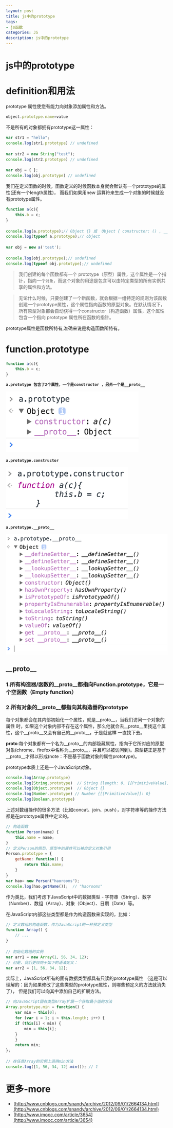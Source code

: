 ```yaml
---
layout: post
title: js中的prototype
tags:
- js函数
categories: JS
description: js中的prototype
---
```


# js中的prototype

# definition和用法
prototype 属性使您有能力向对象添加属性和方法。
```js
object.prototype.name=value
```

不是所有的对象都拥有prototype这一属性：

```js
var str1 = "hello";
console.log(str1.prototype) // undefined

var str2 = new String("test");
console.log(str2.prototype) // undefined

var obj = { };
console.log(obj.prototype) // undefined
```

我们在定义函数的时候，函数定义的时候函数本身就会默认有一个prototype的属性(还有一个length属性)，
而我们如果用new 运算符来生成一个对象的时候就没有prototype属性。
```js
function a(c){
    this.b = c;
}

console.log(a.prototype);// Object {} 或  Object { constructor: () , __proto__: Object }
console.log(typeof a.prototype);// object

var obj = new a('test');

console.log(obj.prototype);// undefined
console.log(typeof obj.prototype);// undefined
```


> 我们创建的每个函数都有一个 prototype（原型）属性，这个属性是一个指针，指向一个`对象`，而这个对象的用途是包含可以由特定类型的所有实例共享的属性和方法。

> 无论什么时候，只要创建了一个新函数，就会根据一组特定的规则为该函数创建一个prototype属性，这个属性指向函数的原型对象。在默认情况下，所有原型对象都会自动获得一个constructor（构造函数）属性，这个属性包含一个指向 prototype 属性所在函数的指针。

prototype属性是函数所特有,准确来说是构造函数所特有。

# function.prototype
```js
function a(c){
    this.b = c;
}
```
**`a.prototype 包含了2个属性，一个是constructor ，另外一个是__proto__`**
<div class="rd">
    <img src="/assets/images/2017/1-2-3/03-01-1.png" alt="">
</div>

**`a.prototype.constructor`**
<div class="rd">
    <img src="/assets/images/2017/1-2-3/03-01-2.png" alt="">
</div>

**`a.prototype.__proto__`**
<div class="rd">
    <img src="/assets/images/2017/1-2-3/03-01-3.png" alt="">
</div>

## \_\_proto\_\_

### 1.所有构造器/函数的\_\_proto\_\_都指向Function.prototype，它是一个空函数（Empty function）

### 2.所有对象的\_\_proto\_\_都指向其构造器的prototype

每个对象都会在其内部初始化一个属性，就是\_\_proto\_\_，当我们访问一个对象的属性 时，如果这个对象内部不存在这个属性，那么他就会去\_\_proto\_\_里找这个属性，这个\_\_proto\_\_又会有自己的\_\_proto\_\_，于是就这样 一直找下去。

 __proto__:每个对象都有一个名为__proto__的内部隐藏属性，指向于它所对应的原型对象(chrome、firefox中名称为__proto__，并且可以被访问到)。原型链正是基于__proto__才得以形成(note：不是基于函数对象的属性prototype)。

prototype本质上还是一个JavaScript对象。
```js
console.log(Array.prototype)
console.log(String.prototype)  // String {length: 0, [[PrimitiveValue]]: ""}
console.log(Object.prototype)  // Object {}
console.log(Number.prototype) // Number {[[PrimitiveValue]]: 0}
console.log(Boolean.prototype)
```
上述对数组操作的很多方法（比如concat、join、push），对字符串等的操作方法都是在prototype属性中定义的。 

```js
// 构造函数
function Person(name) {
    this.name = name;
}
// 定义Person的原型，原型中的属性可以被自定义对象引用
Person.prototype = {
    getName: function() {
        return this.name;
    }
}
var hao= new Person("haorooms");
console.log(hao.getName());  // "haorooms"
```
作为类比，我们考虑下JavaScript中的数据类型 - 字符串（String）、数字（Number）、数组（Array）、对象（Object）、日期（Date）等。

在JavaScript内部这些类型都是作为构造函数来实现的，比如：
```js
// 定义数组的构造函数，作为JavaScript的一种预定义类型
function Array() {
    // ...
}

// 初始化数组的实例
var arr1 = new Array(1, 56, 34, 12);
// 但是，我们更倾向于如下的语法定义：
var arr2 = [1, 56, 34, 12];
```

实际上，JavaScript所有的固有数据类型都具有只读的prototype属性 （这是可以理解的：因为如果修改了这些类型的prototype属性，则哪些预定义的方法就消失了）， 但是我们可以向其中添加自己的扩展方法。
```js
// 向JavaScript固有类型Array扩展一个获取最小值的方法
Array.prototype.min = function() {
    var min = this[0];
    for (var i = 1; i < this.length; i++) {
    if (this[i] < min) {
        min = this[i];
    }
    }
    return min;
};

// 在任意Array的实例上调用min方法
console.log([1, 56, 34, 12].min()); // 1
```




# 更多-more
- [http://www.cnblogs.com/snandy/archive/2012/09/01/2664134.html](http://www.cnblogs.com/snandy/archive/2012/09/01/2664134.html)
- [http://www.imooc.com/article/3654](http://www.imooc.com/article/3654)

















